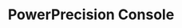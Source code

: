 ---
title: PowerPrecision Console
img: /images/products/ppc.png
layout: list-mx.html
menu:
  title: PowerPrecision Console
  items:
    - title: About
      url: /ppc/2-3/guide/about
    - title: Install & Setup
      url: /ppc/2-3/guide/setup
    - title: Admin View
      url: /ppc/2-3/guide/admin
    - title: Battery Management
      url: /ppc/2-3/guide/mgmt
    - title: EOL Management
      url: /ppc/2-3/guide/eol
    - title: Configuration
      url: /ppc/2-3/guide/config
    - title: Troubleshooting & FAQ
      url: /ppc/2-3/guide/troubleshooting
    - icon: fa fa-search
      url: /ppc/2-3/search
product: PowerPrecision Console
productversion: '2.3.1'
---
